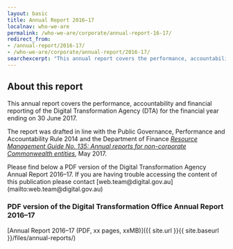 ```yaml
---
layout: basic
title: Annual Report 2016–17
localnav: who-we-are
permalink: /who-we-are/corporate/annual-report-16-17/
redirect_from:
- /annual-report/2016-17/
- /who-we-are/corporate/annual-report/2016-17/
searchexcerpt: "This annual report covers the performance, accountability and financial reporting of the Digital Transformation Agency (DTA) for the financial year ending on 30 June 2017."
---
```


## About this report

This annual report covers the performance, accountability and financial reporting of the Digital Transformation Agency (DTA) for the financial year ending on 30 June 2017.

The report was drafted in line with the Public Governance, Performance and Accountability Rule 2014 and the Department of Finance [*Resource Management Guide No. 135: Annual reports for non-corporate Commonwealth entities*](http://www.finance.gov.au/sites/default/files/RMG-135_Annual_reports_for_non-corporates.pdf), May 2017.

<p class="callout" markdown="1">
Please find below a PDF version of the Digital Transformation Agency Annual Report 2016–17. If you are having trouble accessing the content of this publication please contact [web.team@digital.gov.au](mailto:web.team@digital.gov.au)
</p>

### PDF version of the Digital Transformation Office Annual Report 2016–17
[Annual Report 2016–17 (PDF, xx pages, xxMB)]({{ site.url }}{{ site.baseurl }}/files/annual-reports/)
